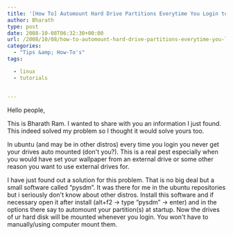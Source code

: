 ```yaml
---
title: '[How To] Automount Hard Drive Partitions Everytime You Login to Ubuntu Linux'
author: Bharath
type: post
date: 2008-10-08T06:32:30+00:00
url: /2008/10/08/how-to-automount-hard-drive-partitions-everytime-you-login-in-linux/
categories:
  - "Tips &amp; How-To's"
tags:

  - linux
  - tutorials


---
```

Hello people,

This is Bharath Ram. I wanted to share with you an information I just found. This indeed solved my problem so I thought it would solve yours too.

In ubuntu (and may be in other distros) every time you login you never get your drives auto mounted (don't you?). This is a real pest especially when you would have set your wallpaper from an external drive or some other reason you want to use external drives for.

I have just found out a solution for this problem. That is no big deal but a small software called &#8220;pysdm&#8221;. It was there for me in the ubuntu repositories but i seriously don't know about other distros. Install this software and if necessary open it after install (alt+f2 -> type &#8220;pysdm&#8221; -> enter) and in the options there say to automount your partition(s) at startup. Now the drives of ur hard disk will be mounted whenever you login. You won't have to manually/using computer mount them.

